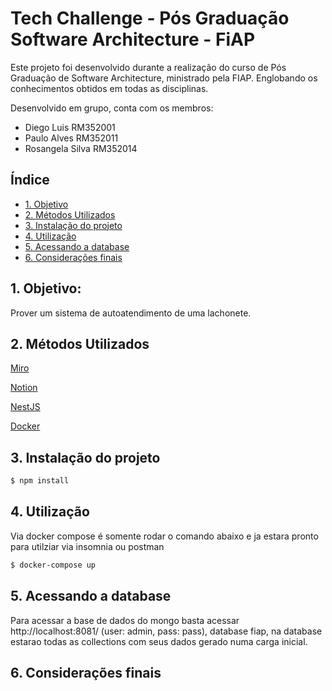# Tech Challenge - Pós Graduação Software Architecture - FiAP

Este projeto foi desenvolvido durante a realização do curso de Pós Graduação de Software Architecture, ministrado pela FIAP. Englobando os conhecimentos obtidos em todas as disciplinas.

Desenvolvido em grupo, conta com os membros:
- Diego Luis RM352001
- Paulo Alves RM352011
- Rosangela Silva RM352014

## Índice

* [1. Objetivo](#1-objetivo)
* [2. Métodos Utilizados](#2-métodos-utilizados)
* [3. Instalação do projeto](#3-instalação-do-projeto)
* [4. Utilização](#4-utilização)
* [5. Acessando a database](#5-acessando-a-database)
* [6. Considerações finais](#6-considerações-finais)

## 1. Objetivo:

Prover um sistema de autoatendimento de uma lachonete.

## 2. Métodos Utilizados

[Miro](https://miro.com/app/board/uXjVMlKvwf0=/)

[Notion](https://www.notion.so/d473ae027b1140c6915ba85c0e87dcbc?v=66a8f70c96af43418355a530584d995d)

[NestJS](https://docs.nestjs.com/)

[Docker](https://docs.docker.com/)

## 3. Instalação do projeto

```bash
$ npm install
```

## 4. Utilização

Via docker compose é somente rodar o comando abaixo e ja estara pronto para utilziar via insomnia ou postman

```bash
$ docker-compose up
```

## 5. Acessando a database

Para acessar a base de dados do mongo basta acessar http://localhost:8081/ (user: admin, pass: pass), database fiap, na database estarao todas as collections com seus dados gerado numa carga inicial.

## 6. Considerações finais